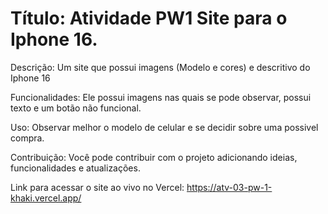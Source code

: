 # Título: Atividade PW1 Site para o Iphone 16.

Descrição: Um site que possui imagens (Modelo e cores) e descritivo do Iphone 16

Funcionalidades: Ele possui imagens nas quais se pode observar, possui texto e um botão não funcional.

Uso: Observar melhor o modelo de celular e se decidir sobre uma possivel compra.

Contribuição: Você pode contribuir com o projeto adicionando ideias, funcionalidades e atualizações.


Link para acessar o site ao vivo no Vercel: https://atv-03-pw-1-khaki.vercel.app/
